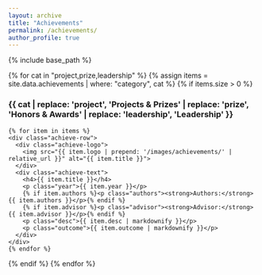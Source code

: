 ```yaml
---
layout: archive
title: "Achievements"
permalink: /achievements/
author_profile: true
---
```


{% include base_path %}

{% for cat in "project,prize,leadership" %}
  {% assign items = site.data.achievements | where: "category", cat %}
  {% if items.size > 0 %}
    <h3 id="{{ cat }}">{{ cat | replace: 'project', 'Projects & Prizes' | replace: 'prize', 'Honors & Awards' | replace: 'leadership', 'Leadership' }}</h3>

    {% for item in items %}
    <div class="achieve-row">
      <div class="achieve-logo">
        <img src="{{ item.logo | prepend: '/images/achievements/' | relative_url }}" alt="{{ item.title }}">
      </div>
      <div class="achieve-text">
        <h4>{{ item.title }}</h4>
        <p class="year">{{ item.year }}</p>
        {% if item.authors %}<p class="authors"><strong>Authors:</strong> {{ item.authors }}</p>{% endif %}
        {% if item.advisor %}<p class="advisor"><strong>Advisor:</strong> {{ item.advisor }}</p>{% endif %}
        <p class="desc">{{ item.desc | markdownify }}</p>
        <p class="outcome">{{ item.outcome | markdownify }}</p>
      </div>
    </div>
    {% endfor %}
  {% endif %}
{% endfor %}
